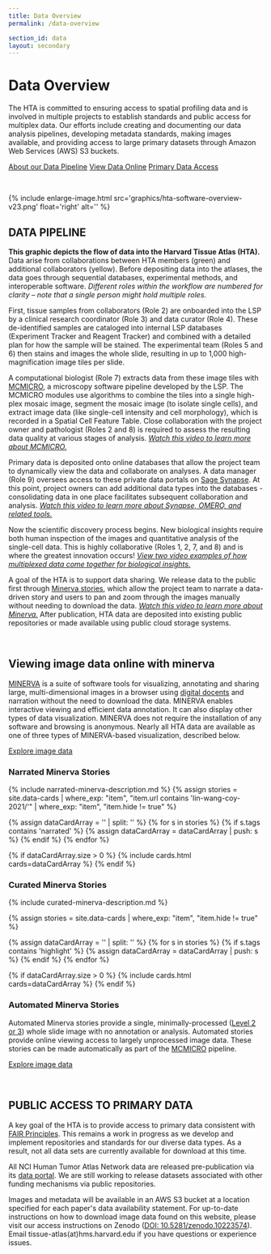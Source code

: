 ```yaml
---
title: Data Overview
permalink: /data-overview

section_id: data
layout: secondary
---
```


# Data Overview

The HTA is committed to ensuring access to spatial profiling data and is involved in multiple projects to establish standards and public access for multiplex data. Our efforts include creating and documenting our data analysis pipelines, developing metadata standards, making images available, and providing access to large primary datasets through Amazon Web Services (AWS) S3 buckets.

<a href="#data-pipeline" class="button">About our Data Pipeline</a>
<a href="#viewing-image-data-online-with-minerva" class="button">View Data Online</a>
<a href="#public-access-to-primary-data" class="button">Primary Data Access</a>

<br>

{% include enlarge-image.html src='graphics/hta-software-overview-v23.png' float='right' alt='' %}
## DATA PIPELINE

**This graphic depicts the flow of data into the Harvard Tissue Atlas (HTA).** Data arise from collaborations between HTA members (green) and additional collaborators (yellow). Before depositing data into the atlases, the data goes through sequential databases, experimental methods, and interoperable software. *Different roles within the workflow are numbered for clarity – note that a single person might hold multiple roles.*

First, tissue samples from collaborators (Role 2) are onboarded into the LSP by a clinical research coordinator (Role 3) and data curator (Role 4). These de-identified samples are cataloged into internal LSP databases (Experiment Tracker and Reagent Tracker) and combined with a detailed plan for how the sample will be stained. The experimental team (Roles 5 and 6) then stains and images the whole slide, resulting in up to 1,000 high-magnification image tiles per slide.

A computational biologist (Role 7) extracts data from these image tiles with [MCMICRO](https://mcmicro.org/), a microscopy software pipeline developed by the LSP. The MCMICRO modules use algorithms to combine the tiles into a single high-plex mosaic image, segment the mosaic image (to isolate single cells), and extract image data (like single-cell intensity and cell morphology), which is recorded in a Spatial Cell Feature Table. Close collaboration with the project owner and pathologist (Roles 2 and 8) is required to assess the resulting data quality at various stages of analysis. [*Watch this video to learn more about MCMICRO.*](https://www.tissue-atlas.org/curriculum#mcmicro-multiple-choice-microscopy-pipeline)

Primary data is deposited onto online databases that allow the project team to dynamically view the data and collaborate on analyses. A data manager (Role 9) oversees access to these private data portals on [Sage Synapse](https://www.synapse.org/). At this point, project owners can add additional data types into the databases - consolidating data in one place facilitates subsequent collaboration and analysis. [*Watch this video to learn more about Synapse, OMERO, and related tools.*]( https://www.tissue-atlas.org/curriculum#omero)

Now the scientific discovery process begins. New biological insights require both human inspection of the images and quantitative analysis of the single-cell data. This is highly collaborative (Roles 1, 2, 7, and 8) and is where the greatest innovation occurs! [*View two video examples of how multiplexed data come together for biological insights.*]( https://www.tissue-atlas.org/curriculum#integrating-spatial-transcriptomics-with-imaging)

A goal of the HTA is to support data sharing. We release data to the public first through [Minerva stories](https://www.minerva.im/), which allow the project team to narrate a data-driven story and users to pan and zoom through the images manually without needing to download the data. [*Watch this video to learn more about Minerva.*](https://www.tissue-atlas.org/curriculum#minerva)
After publication, HTA data are deposited into existing public repositories or made available using public cloud storage systems.

<br>

## Viewing image data online with minerva

[MINERVA](https://www.minerva.im/) is a suite of software tools for visualizing, annotating and sharing large, multi-dimensional images in a browser using [digital docents](https://www.nature.com/articles/s41551-021-00789-8) and narration without the need to download the data. MINERVA enables interactive viewing and efficient data annotation. It can also display other types of data visualization. MINERVA does not require the installation of any software and browsing is anonymous. Nearly all HTA data are available as one of three types of MINERVA-based visualization, described below.

  <a href="/data-explorations" class="arrow-button">Explore image data</a>
  
### Narrated Minerva Stories
{% include narrated-minerva-description.md %} 
{%
    assign stories = site.data-cards
    | where_exp: "item", "item.url contains 'lin-wang-coy-2021/'"
    | where_exp: "item", "item.hide != true"
%}

{% assign dataCardArray = '' | split: '' %}
{% for s in stories %}
  {% if s.tags contains 'narrated' %}
    {% assign dataCardArray = dataCardArray | push: s %}
  {% endif %}
{% endfor %}

{% if dataCardArray.size > 0 %}
  {% include cards.html cards=dataCardArray %}
{% endif %}

### Curated Minerva Stories
{% include curated-minerva-description.md %} 

{%
    assign stories = site.data-cards
    | where_exp: "item", "item.hide != true"
%}

{% assign dataCardArray = '' | split: '' %}
{% for s in stories %}
  {% if s.tags contains 'highlight' %}
    {% assign dataCardArray = dataCardArray | push: s %}
  {% endif %}
{% endfor %}

{% if dataCardArray.size > 0 %}
  {% include cards.html cards=dataCardArray %}
{% endif %}

### Automated Minerva Stories
Automated Minerva stories provide a single, minimally-processed ([Level 2 or 3](/data-standards#data-levels)) whole slide image with no annotation or analysis. Automated stories provide online viewing access to largely unprocessed image data. These stories can be made automatically as part of the [MCMICRO](https://mcmicro.org/) pipeline. 

  <a href="/data-explorations" class="arrow-button">Explore image data</a>

<br>

## PUBLIC ACCESS TO PRIMARY DATA

A key goal of the HTA is to provide access to primary data consistent with [FAIR Principles](https://www.go-fair.org/fair-principles/). This remains a work in progress as we develop and implement repositories and standards for our diverse data types. As a result, not all data sets are currently available for download at this time.

All NCI Human Tumor Atlas Network data are released pre-publication via its [data portal](https://data.humantumoratlas.org/). We are still working to release datasets associated with other funding mechanisms via public repositories.  

Images and metadata will be available in an AWS S3 bucket at a location specified for each paper's data availability statement. For up-to-date instructions on how to download image data found on this website, please visit our access instructions on Zenodo ([DOI: 10.5281/zenodo.10223574](https://doi.org/10.5281/zenodo.10223574)). Email tissue-atlas(at)hms.harvard.edu if you have questions or experience issues.
